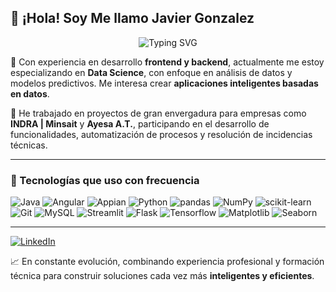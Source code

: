 ## 👋 ¡Hola! Soy Me llamo Javier Gonzalez

<p align="center"> <img src="https://readme-typing-svg.demolab.com?font=Fira+Code&pause=1000&width=435&lines=Desarrollador+Fullstack;+Data+Scientist" alt="Typing SVG" /> </p>

🔧 Con experiencia en desarrollo **frontend y backend**, actualmente me estoy especializando en **Data Science**, con enfoque en análisis de datos y modelos predictivos. Me interesa crear **aplicaciones inteligentes basadas en datos**.

💼 He trabajado en proyectos de gran envergadura para empresas como **INDRA | Minsait** y **Ayesa A.T.**, participando en el desarrollo de funcionalidades, automatización de procesos y resolución de incidencias técnicas.

---

### 🚀 Tecnologías que uso con frecuencia

![Java](https://img.shields.io/badge/Java-ED8B00?style=for-the-badge&logo=openjdk)
![Angular](https://img.shields.io/badge/Angular-DD0031?style=for-the-badge&logo=angular)
![Appian](https://img.shields.io/badge/Appian-2322F0?style=for-the-badge&logo=Appian)
![Python](https://img.shields.io/badge/Python-FFD43B?style=for-the-badge&logo=python&logoColor=blue)
![pandas](https://img.shields.io/badge/Pandas-2C2D72?style=for-the-badge&logo=pandas&logoColor=white)
![NumPy](https://img.shields.io/badge/Numpy-777BB4?style=for-the-badge&logo=numpy&logoColor=white)
![scikit-learn](https://img.shields.io/badge/scikit_learn-F7931E?style=for-the-badge&logo=scikit-learn&logoColor=white)
![Git](https://img.shields.io/badge/GIT-E44C30?style=for-the-badge&logo=git&logoColor=white)
![MySQL](https://img.shields.io/badge/MySQL-005C84?style=for-the-badge&logo=mysql&logoColor=white)
![Streamlit](https://img.shields.io/badge/Streamlit-FF4B4B?style=for-the-badge&logo=Streamlit&logoColor=white)
![Flask](https://img.shields.io/badge/Flask-000000?style=for-the-badge&logo=flask&logoColor=white)
![Tensorflow](https://img.shields.io/badge/TensorFlow-FF6F00?style=for-the-badge&logo=TensorFlow&logoColor=white)
![Matplotlib](https://img.shields.io/badge/Matplotlib-11557C?style=flat&logo=matplotlib)
![Seaborn](https://img.shields.io/badge/Seaborn-2E77BC?style=flat)

---
[![LinkedIn](https://img.shields.io/badge/-LinkedIn-0A66C2?style=flat&logo=linkedin&logoColor=white)](https://www.linkedin.com/in/javier-gonzalez-guzman/)

📈 En constante evolución, combinando experiencia profesional y formación técnica para construir soluciones cada vez más **inteligentes y eficientes**.


